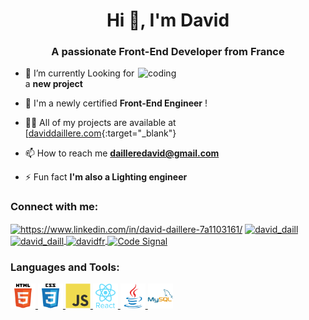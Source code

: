 <h1 align="center">Hi 👋, I'm David</h1>
<h3 align="center" >A passionate Front-End Developer from France</h3>
<img align="right" width= "300" alt="coding" src="https://user-images.githubusercontent.com/74038190/219923823-bf1ce878-c6b8-4faa-be07-93e6b1006521.gif">

- 🔭 I’m currently Looking for a **new project**

- 🌱 I'm a newly certified **Front-End Engineer** !

- 👨‍💻 All of my projects are available at [[daviddaillere.com](https://daviddaillere.com){:target="_blank"}

- 📫 How to reach me **dailleredavid@gmail.com**

- ⚡ Fun fact **I'm also a Lighting engineer**

<h3 align="left">Connect with me:</h3>
<p align="left">
<a href="https://linkedin.com/in/https://www.linkedin.com/in/david-daillere-7a1103161/" target="_blank"><img align="center" src="https://raw.githubusercontent.com/rahuldkjain/github-profile-readme-generator/master/src/images/icons/Social/linked-in-alt.svg" alt="https://www.linkedin.com/in/david-daillere-7a1103161/" height="30" width="40" /></a>
<a href="https://instagram.com/david_daill" target="_blank"><img align="center" src="https://raw.githubusercontent.com/rahuldkjain/github-profile-readme-generator/master/src/images/icons/Social/instagram.svg" alt="david_daill" height="30" width="40" /></a>
<a href="https://www.upwork.com/freelancers/~013d9011c1efde1303" target="_blank"> <img align="center" src="https://logowik.com/content/uploads/images/upwork-icon.jpg" alt="david_daill"  height="40"/> </a>
<a href="https://codepen.io/davidfr" target="_blank"> <img align="center" src="https://encrypted-tbn0.gstatic.com/images?q=tbn:ANd9GcS08AfE0zRYcmynHR8b1atzR7tANH61sWkOQS1Vc49sibqsynfZ1cmPZIICzvAN1ebG_7w&usqp=CAU" alt="davidfr" height="40" /> </a>
<a href="https://app.codesignal.com/profile/david_d_ema" target="_blank"> <img align="center" src="https://encrypted-tbn0.gstatic.com/images?q=tbn:ANd9GcQWCqYD9TtDp59IX0ShF5Jy2yanfla1Xeis-HQdKNMO6oCfOyOD2RSDOhFOZzsWiud1BjM&usqp=CAU" alt="Code Signal" height="40" /> </a>
    
</p>

<h3 align="left">Languages and Tools:</h3>
<p align="left"> 
    <a href="https://www.w3.org/html/" target="_blank" rel="noreferrer"> <img src="https://raw.githubusercontent.com/devicons/devicon/master/icons/html5/html5-original-wordmark.svg" alt="html5"  height="40"/> </a>
    <a href="https://www.w3schools.com/css/" target="_blank" rel="noreferrer"> <img src="https://raw.githubusercontent.com/devicons/devicon/master/icons/css3/css3-original-wordmark.svg" alt="css3"  height="40"/> </a> 
    <a href="https://developer.mozilla.org/en-US/docs/Web/JavaScript" target="_blank" rel="noreferrer"> <img src="https://raw.githubusercontent.com/devicons/devicon/master/icons/javascript/javascript-original.svg" alt="javascript"  height="40"/> </a> 
    <a href="https://reactjs.org/" target="_blank" rel="noreferrer"> <img src="https://raw.githubusercontent.com/devicons/devicon/master/icons/react/react-original-wordmark.svg" alt="react"  height="40"/> </a>
    <a href="https://www.java.com" target="_blank" rel="noreferrer"> <img src="https://raw.githubusercontent.com/devicons/devicon/master/icons/java/java-original.svg" alt="java"  height="40"/> </a>  
    <a href="https://www.mysql.com/" target="_blank" rel="noreferrer"> <img src="https://raw.githubusercontent.com/devicons/devicon/master/icons/mysql/mysql-original-wordmark.svg" alt="mysql"  height="40"/> </a>
     </p>
